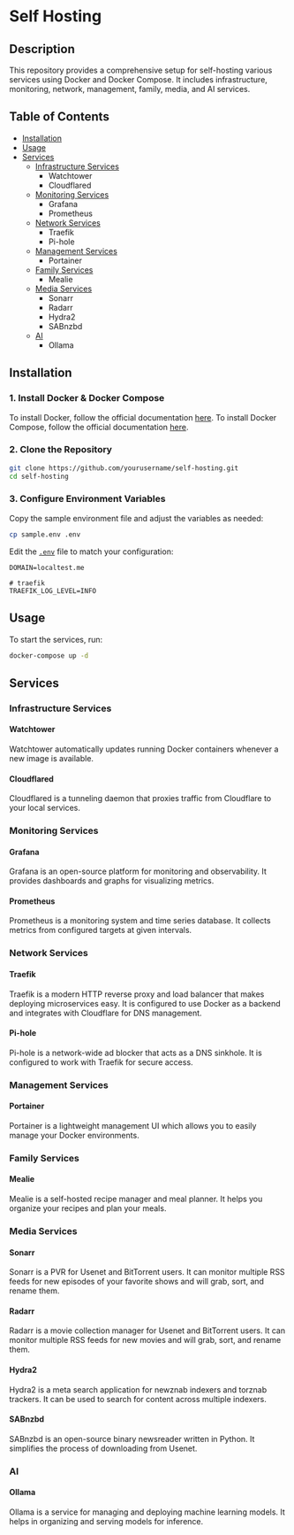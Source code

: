 # Self Hosting

## Description
This repository provides a comprehensive setup for self-hosting various services using Docker and Docker Compose. It includes infrastructure, monitoring, network, management, family, media, and AI services.

## Table of Contents
- [Installation](#installation)
- [Usage](#usage)
- [Services](#services)
  - [Infrastructure Services](#infrastructure-services)
    - Watchtower
    - Cloudflared
  - [Monitoring Services](#monitoring-services)
    - Grafana
    - Prometheus
  - [Network Services](#network-services)
    - Traefik
    - Pi-hole
  - [Management Services](#management-services)
    - Portainer
  - [Family Services](#family-services)
    - Mealie
  - [Media Services](#media-services)
    - Sonarr
    - Radarr
    - Hydra2
    - SABnzbd
  - [AI](#ai)
    - Ollama

## Installation

### 1. Install Docker & Docker Compose
To install Docker, follow the official documentation [here](https://docs.docker.com/get-docker/).
To install Docker Compose, follow the official documentation [here](https://docs.docker.com/compose/install/).

### 2. Clone the Repository
```sh
git clone https://github.com/yourusername/self-hosting.git
cd self-hosting
```

### 3. Configure Environment Variables
Copy the sample environment file and adjust the variables as needed:
```sh
cp sample.env .env
```
Edit the [`.env`]("/home/lucusc/selfhosting/.env") file to match your configuration:
```plaintext
DOMAIN=localtest.me

# traefik
TRAEFIK_LOG_LEVEL=INFO
```

## Usage
To start the services, run:
```sh
docker-compose up -d
```

## Services

### Infrastructure Services

#### Watchtower
Watchtower automatically updates running Docker containers whenever a new image is available.

#### Cloudflared
Cloudflared is a tunneling daemon that proxies traffic from Cloudflare to your local services.

### Monitoring Services

#### Grafana
Grafana is an open-source platform for monitoring and observability. It provides dashboards and graphs for visualizing metrics.

#### Prometheus
Prometheus is a monitoring system and time series database. It collects metrics from configured targets at given intervals.

### Network Services

#### Traefik
Traefik is a modern HTTP reverse proxy and load balancer that makes deploying microservices easy. It is configured to use Docker as a backend and integrates with Cloudflare for DNS management.

#### Pi-hole
Pi-hole is a network-wide ad blocker that acts as a DNS sinkhole. It is configured to work with Traefik for secure access.

### Management Services

#### Portainer
Portainer is a lightweight management UI which allows you to easily manage your Docker environments.

### Family Services

#### Mealie
Mealie is a self-hosted recipe manager and meal planner. It helps you organize your recipes and plan your meals.

### Media Services

#### Sonarr
Sonarr is a PVR for Usenet and BitTorrent users. It can monitor multiple RSS feeds for new episodes of your favorite shows and will grab, sort, and rename them.

#### Radarr
Radarr is a movie collection manager for Usenet and BitTorrent users. It can monitor multiple RSS feeds for new movies and will grab, sort, and rename them.

#### Hydra2
Hydra2 is a meta search application for newznab indexers and torznab trackers. It can be used to search for content across multiple indexers.

#### SABnzbd
SABnzbd is an open-source binary newsreader written in Python. It simplifies the process of downloading from Usenet.

### AI

#### Ollama
Ollama is a service for managing and deploying machine learning models. It helps in organizing and serving models for inference.